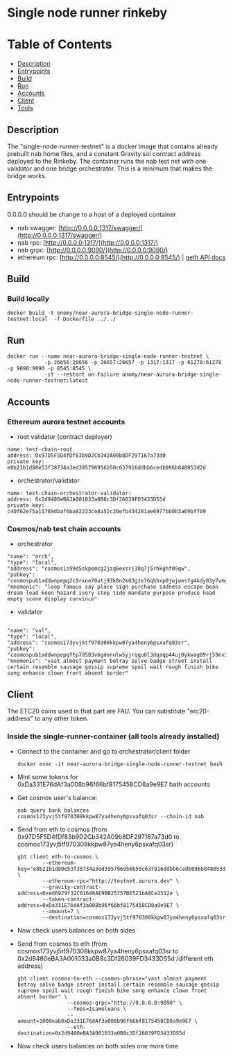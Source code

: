 # Single node runner rinkeby

Table of Contents
=================
*  [Description](#Description)
*  [Entrypoints](#Entrypoints)
*  [Build](#Build)
*  [Run](#Run)
*  [Accounts](#Accounts)
*  [Client](#Client)
*  [Tools](#Tools)

## Description

The "single-node-runner-testnet" is a docker image that contains already prebuilt nab home files, and a
constant Gravity.sol contract address deployed to the Rinkeby. The container runs the nab test net with one validator
and one bridge orchestrator. This is a minimum that makes the bridge works.

## Entrypoints 

0.0.0.0 should be change to a host of a deployed container

- nab swagger: [http://0.0.0.0:1317/swagger/](http://0.0.0.0:1317/swagger/)
- nab rpc: [http://0.0.0.0:1317/](http://0.0.0.0:1317/)
- nab grpc: [http://0.0.0.0:9090/](http://0.0.0.0:9090/)
- ethereum rpc: [http://0.0.0.0:8545/](http://0.0.0.0:8545/) | [geth API docs](https://geth.ethereum.org/docs/rpc/server)

## Build

### Build locally
  
  ```
  docker build -t onomy/near-aurora-bridge-single-node-runner-testnet:local  -f Dockerfile ../../
  ```

## Run

  ```
  docker run --name near-aurora-bridge-single-node-runner-testnet \
              -p 26656:26656 -p 26657:26657 -p 1317:1317 -p 61278:61278 -p 9090:9090 -p 8545:8545 \
              -it --restart on-failure onomy/near-aurora-bridge-single-node-runner-testnet:latest
  ```

## Accounts

### Ethereum aurora testnet accounts

- root validator (contract deployer)
```
name: test-chain-root
address: 0x97D5F5D4fDf83b9D2Cb342A09b8DF297167a73d0
private key: e0b21b1d80e53f38734a3ed395796956b50c637916ddbb6cedb096b848053d2d
```

- orchestrator/validator
```
name: test-chain-orchestrator-validator:  
address: 0x2d9480eBA3A001033a0B8c3Df26039FD3433D55d
private key: c40f62e75a11789dbaf6ba82233ce8a52c20efb434281ae6977bb0b3a69bf709
```

### Cosmos/nab test chain accounts

- orchestrator

```
"name": "orch",
"type": "local",
"address": "cosmos1s99d5skpemcg2jzq6exsrj30q7j5rhkghf09qw",
"pubkey": "cosmospub1addwnpepq2c9rxne70utj93k8n2k03gze76qhhxp0jwjwesfg4kdy83y7vmg6tvu2ny",
"mnemonic": "loop famous say place sign purchase sadness escape bean dream load keen hazard ivory step tide mandate purpose produce head empty scene display convince"
```

- validator
```

"name": "val",
"type": "local",
"address": "cosmos173yvj5tf970308kkpw87ya4heny6psxafq03sr",
"pubkey": "cosmospub1addwnpepqftp79583v6gdenulw5yjrqqu0l3dqaqp44uj0ykwag09rj59ev3yr6kn45",
"mnemonic": "vast almost payment betray solve badge street install certain resemble sausage gossip supreme spoil wait rough finish bike song enhance clown front absent border"

```

## Client

The ETC20 coins used in that part are FAU. You can substitute "erc20-address" to any other token.

  ### Inside the single-runner-container (all tools already installed)
  
  - Connect to the container and go to orchestrator/client folder
    
    ```
    docker exec -it near-aurora-bridge-single-node-runner-testnet bash
    ```
    

  - Mint some tokens for 0xDa331E76dAf3a008b96f66bf8175458CD8a9e9E7 bath accounts 

  - Get cosmos user's balance:
    ```
    nab query bank balances cosmos173yvj5tf970308kkpw87ya4heny6psxafq03sr --chain-id nab
    ```
  
  - Send from eth to cosmos (from 0x97D5F5D4fDf83b9D2Cb342A09b8DF297167a73d0 to cosmos173yvj5tf970308kkpw87ya4heny6psxafq03sr)
    ```
    gbt client eth-to-cosmos \
            --ethereum-key="e0b21b1d80e53f38734a3ed395796956b50c637916ddbb6cedb096b848053d2d" \
            --ethereum-rpc="http://testnet.aurora.dev" \
            --gravity-contract-address=0xed6929f32C01646AE9BB25757BE521bA8Ce2512e \
            --token-contract-address=0xDa331E76dAf3a008b96f66bf8175458CD8a9e9E7 \
            --amount=7 \
            --destination=cosmos173yvj5tf970308kkpw87ya4heny6psxafq03sr
    ```
  
  - Now check users balances on both sides
  
  - Send from cosmos to eth (from cosmos173yvj5tf970308kkpw87ya4heny6psxafq03sr to 0x2d9480eBA3A001033a0B8c3Df26039FD3433D55d /different eth address)
  
    ```
    gbt client cosmos-to-eth --cosmos-phrase="vast almost payment betray solve badge street install certain resemble sausage gossip supreme spoil wait rough finish bike song enhance clown front absent border" \
                    --cosmos-grpc="http://0.0.0.0:9090" \
                    --fees=1samoleans \
                    --amount=1000nab0xDa331E76dAf3a008b96f66bf8175458CD8a9e9E7 \
                    --eth-destination=0x2d9480eBA3A001033a0B8c3Df26039FD3433D55d
    
  - Now check users balances on both sides one more time
